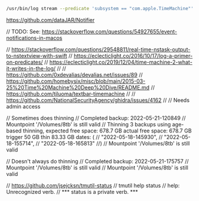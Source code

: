 

```bash
/usr/bin/log stream --predicate 'subsystem == "com.apple.TimeMachine"' --info
```


https://github.com/dataJAR/Notifier


// TODO: See: https://stackoverflow.com/questions/54927655/event-notifications-in-macos


// https://stackoverflow.com/questions/29548811/real-time-nstask-output-to-nstextview-with-swift
// https://eclecticlight.co/2016/10/17/log-a-primer-on-predicates/
// https://eclecticlight.co/2019/12/04/time-machine-2-what-it-writes-in-the-log/
//
// https://github.com/0xdevalias/devalias.net/issues/89
// https://github.com/homebysix/misc/blob/main/2015-03-25%20Time%20Machine%20Deep%20Dive/README.md
// https://github.com/tjluoma/textbar-timemachine
//
// https://github.com/NationalSecurityAgency/ghidra/issues/4162
//
// Needs admin access


// Sometimes does thinning
// Completed backup: 2022-05-21-120849
// Mountpoint '/Volumes/8tb' is still valid
// Thinning 3 backups using age-based thinning, expected free space: 678.7 GB actual free space: 678.7 GB trigger 50 GB thin 83.33 GB dates: (
//    "2022-05-18-145930",
//    "2022-05-18-155714",
//    "2022-05-18-165813"
//)
// Mountpoint '/Volumes/8tb' is still valid

// Doesn't always do thinning
// Completed backup: 2022-05-21-175757
// Mountpoint '/Volumes/8tb' is still valid
// Mountpoint '/Volumes/8tb' is still valid


// https://github.com/jsejcksn/tmutil-status
// tmutil help status
// help: Unrecognized verb.
// *** status is a private verb. ***
